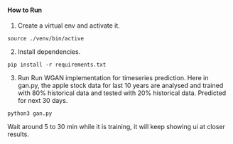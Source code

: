 #### How to Run

1. Create a virtual env and activate it.

```
source ./venv/bin/active
```

2. Install dependencies.

```
pip install -r requirements.txt
```

3. Run
   Run WGAN implementation for timeseries prediction. Here in gan.py, the apple stock data for last 10 years are analysed and trained with 80% historical data and tested with 20% historical data. Predicted for next 30 days.

```
python3 gan.py
```

Wait around 5 to 30 min while it is training, it will keep showing ui at closer results.
